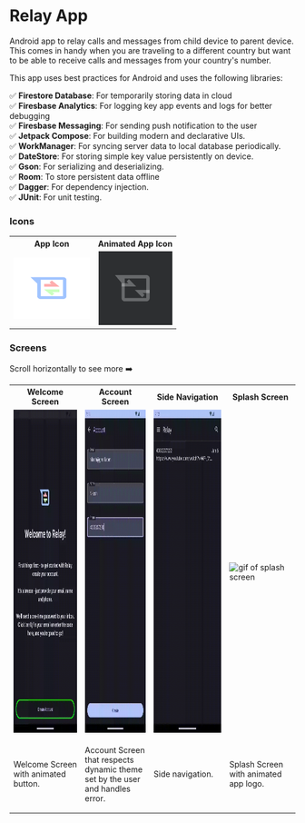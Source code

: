 # Relay App

Android app to relay calls and messages from child device to parent device. 
This comes in handy when you are traveling to a different country but want 
to be able to receive calls and messages from your country's number.

This app uses best practices for Android and uses the following libraries:

✅ **Firestore Database**: For temporarily storing data in cloud </br>
✅ **Firesbase Analytics**: For logging key app events and logs for better debugging</br>
✅ **Firesbase Messaging**: For sending push notification to the user</br>
✅ **Jetpack Compose**: For building modern and declarative UIs.</br>
✅ **WorkManager**: For syncing server data to local database periodically.</br>
✅ **DateStore**: For storing simple key value persistently on device.</br>
✅ **Gson**: For serializing and deserializing.</br>
✅ **Room**: To store persistent data offline</br>
✅ **Dagger**: For dependency injection.</br>
✅ **JUnit**: For unit testing.</br>

### Icons

<table>
  <tr>
    <th>App Icon</th>
    <th>Animated App Icon</th>
  </tr>
  <tr>
    <td align="center"><img src="graphics/icons/ic_app/ic_app.svg" width="135" height="108" alt="app icon"></td>
    <td align="center"><img src="graphics/icons/ic_app/ic_app_animated.gif" width="130" height="130" alt="animated icon"></td>
  </tr>
</table>

### Screens
Scroll horizontally to see more ➡️

<table>
  <tr>
    <th>Welcome Screen</th>
    <th>Account Screen</th>
    <th>Side Navigation</th>
    <th>Splash Screen</th>
  </tr>
  <tr>
    <td><img src="graphics/screens/screen_welcome.gif" alt="gif of welcome screen" width="256" height="569"></td>
    <td><img src="graphics/screens/screen_account_error.gif" alt="gif of account screen" width="256" height="569"></td>
    <td><img src="graphics/screens/screen_side_navigation.gif" alt="git of side navigation" width="256" height="569"></td>
    <td><img src="graphics/screens/screen_splash.gif" alt="gif of splash screen" width="256" height="569"></td>
  </tr>
  <tr>
    <td width="256"><p>Welcome Screen with animated button.</p></td>
    <td width="256"><p>Account Screen that respects dynamic theme set by the user and handles error.</p></td>
    <td width="256"><p>Side navigation.</p></td>
    <td width="256"><p>Splash Screen with animated app logo.</p></td>
  </tr>
</table>